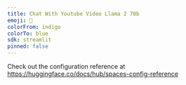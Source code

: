 ```yaml
---
title: Chat With Youtube Video Llama 2 70b
emoji: 🦙
colorFrom: indigo
colorTo: blue
sdk: streamlit
pinned: false
---
```


Check out the configuration reference at https://huggingface.co/docs/hub/spaces-config-reference